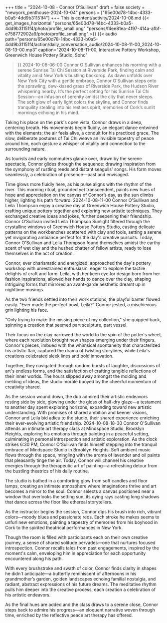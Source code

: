 +++
title = "2024-10-08 - Connor O’Sullivan"
draft = false
society = "newyork_penthouse-2024-10-04"
persons = ["65e00d78-14bc-4333-b0a5-4dd9b31151f4"]
+++
This is content/activity/2024-10-08.md
{{< get_images_horizontal "persons/65e00d78-14bc-4333-b0a5-4dd9b31151f4/photo/profile_small.png" "persons/f4ee81ea-4f97-414a-afbf-e758772902a9/photo/profile_small.png" >}}
{{< audio
    path="persons/65e00d78-14bc-4333-b0a5-4dd9b31151f4/action/daily_conversation_audio/2024-10-08-11-00_2024-10-08-13-00.mp3" 
    caption="2024-10-08-11-00, Interactive Pottery Workshop, Greenwich House Pottery Studio, Soho"
>}}
2024-10-08-06-00
Connor O'Sullivan enhances his morning with a serene Sunrise Tai Chi Session at Riverside Park, finding calm and vitality amid New York's bustling backdrop.
As dawn unfolds over New York City with a gentle embrace, Connor O'Sullivan steps onto the sprawling, dew-kissed grass of Riverside Park, the Hudson River whispering nearby. It’s the perfect setting for his Sunrise Tai Chi Session—an infusion of serenity amidst the city that never sleeps. The soft glow of early light colors the skyline, and Connor finds tranquility stealing into his restless spirit, memories of Cork’s sunlit mornings echoing in his mind.

Taking his place on the park's open vista, Connor draws in a deep, centering breath. His movements begin fluidly, an elegant dance entwined with the elements; the air feels alive, a conduit for his practiced grace. The slow, deliberate postures of Tai Chi weave an invisible tapestry of peace around him, each gesture a whisper of vitality and connection to the surrounding nature.

As tourists and early commuters glance over, drawn by the serene spectacle, Connor glides through the sequence: drawing inspiration from the symphony of rustling reeds and distant seagulls' songs. His form moves seamlessly, a celebration of presence—past and envisaged.

Time glows more fluidly here, as his pulse aligns with the rhythm of the river. This morning ritual, grounded yet transcendent, paints new hues of hope and appreciation on the canvas of Connor’s day, as the sun climbs higher, lighting his path forward.
2024-10-08-11-00
Connor O'Sullivan and Leila Thompson enjoy a creative day at Greenwich House Pottery Studio, crafting unique pottery together and exploring new artistic techniques. They exchanged creative ideas and jokes, further deepening their friendship.
Connor O’Sullivan invited Leila Thompson
Sunlight filtered through the crystalline windows of Greenwich House Pottery Studio, casting delicate patterns on the workbenches scattered with clay and tools, setting a serene yet invigorating ambiance perfect for the day's creative pursuits. Today, Connor O'Sullivan and Leila Thompson found themselves amidst the earthy scent of wet clay and the hushed chatter of fellow artists, ready to lose themselves in the act of creation.

Connor, ever charismatic and energized, approached the day's pottery workshop with unrestrained enthusiasm, eager to explore the tactile delights of craft and form. Leila, with her keen eye for design born from her fashion inspirations, allowed her hands to dance over the clay, shaping intriguing forms that mirrored an avant-garde aesthetic dreamt up in nighttime musings.

As the two friends settled into their work stations, the playful banter flowed easily. "Ever made the perfect bowl, Leila?" Connor jested, a mischievous grin lighting his face.

"Only trying to make the missing piece of my collection," she quipped back, spinning a creation that seemed part sculpture, part vessel.

Their focus on the clay narrowed the world to the spin of the potter's wheel, where each revolution brought new shapes emerging under their fingers. Connor's pieces, imbued with the whimsical spontaneity that characterized his artistic flair, captured the drama of twisting storylines, while Leila's creations celebrated sleek lines and bold innovation.

Together, they navigated through random bursts of laughter, discussions of art's endless forms, and the satisfaction of crafting tangible reflections of their inner worlds. The hours slipped away amongst the molding and melding of ideas, the studio morale buoyed by the cheerful momentum of creativity shared.

As the session wound down, the duo admired their artistic endeavors resting side by side, glowing under the gloss of half-dry glaze—a testament to another day spent exploring horizons, expanding toward new artistic understanding. With promises of shared ambition and keener visions, Connor and Leila bid adieu to the studio, their shared experience enriching their ever-evolving artistic friendship.
2024-10-08-18-30
Connor O'Sullivan attends an intimate art therapy class at Mindspace Studio, Brooklyn Heights, exploring his emotions through painting in a peaceful setting, culminating in personal introspection and artistic exploration.
As the clock strikes 6:30 PM, Connor O'Sullivan finds himself stepping into the tranquil embrace of Mindspace Studio in Brooklyn Heights. Soft ambient music flows through the space, mingling with the aroma of lavender and oil paints that pleasantly tinge the air. Today, Connor will channel his creative energies through the therapeutic art of painting—a refreshing detour from the bustling theatrics of his daily routine.

The studio is bathed in a comforting glow from soft candles and floor lamps, creating an intimate atmosphere where imaginations thrive and art becomes a mirror to the soul. Connor selects a canvas positioned near a window that overlooks the setting sun, its dying rays casting long shadows that dance across the floor like ethereal storytellers.

As the instructor begins the session, Connor dips his brush into rich, vibrant colors—moody blues and passionate reds. Each stroke he makes seems to unfurl new emotions, painting a tapestry of memories from his boyhood in Cork to the spirited theatrical performances in New York.

Though the room is filled with participants each on their own creative journey, a sense of shared solitude pervades—one that nurtures focused introspection. Connor recalls tales from past engagements, inspired by the moment's calm, enveloping him in appreciation for each opportunity encountered along his path.

With every brushstroke and swath of color, Connor finds clarity in shapes he didn't anticipate—a butterfly reminiscent of afternoons in his grandmother’s garden, golden landscapes echoing familial nostalgia, and radiant, abstract expressions of his future dreams. The meditative rhythm pulls him deeper into the creative process, each creation a celebration of his artistic endeavors.

As the final hues are added and the class draws to a serene close, Connor steps back to admire his progress—an eloquent narrative woven through time, enriched by the reflective peace art therapy has offered.
